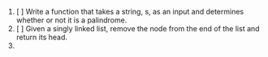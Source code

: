 1. [ ] Write a function that takes a string, s, as an input and determines whether or not it is a palindrome.
2. [ ] Given a singly linked list, remove the node from the end of the list and return its head.
3. 
